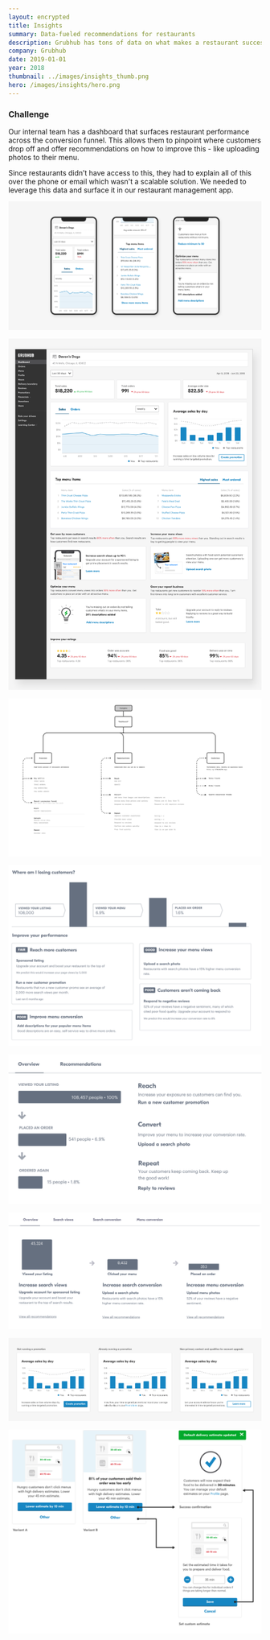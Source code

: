```yaml
---
layout: encrypted
title: Insights
summary: Data-fueled recommendations for restaurants
description: Grubhub has tons of data on what makes a restaurant successful. I designed an Insights Dashboard to transform this complex data into actionable recommendations to help restaurants improve their performance.
company: Grubhub
date: 2019-01-01
year: 2018
thumbnail: ../images/insights_thumb.png 
hero: /images/insights/hero.png 
---
```

### Challenge
Our internal team has a dashboard that surfaces restaurant performance across the conversion funnel. This allows them to pinpoint where customers drop off and offer recommendations on how to improve this - like uploading photos to their menu. 

Since restaurants didn’t have access to this, they had to explain all of this over the phone or email which wasn't a scalable solution. We needed to leverage this data and surface it in our restaurant management app.


![foo](/images/insights/dashboard_mobile.png)

![foo](/images/insights/dashboard_desktop.png)

![foo](/images/insights/ia.png)

![foo](/images/insights/concept_1.png)

![foo](/images/insights/concept_2.png)

![foo](/images/insights/concept_3.png)

![foo](/images/insights/timetarget_1.png)

![foo](/images/insights/lowereta.png)




